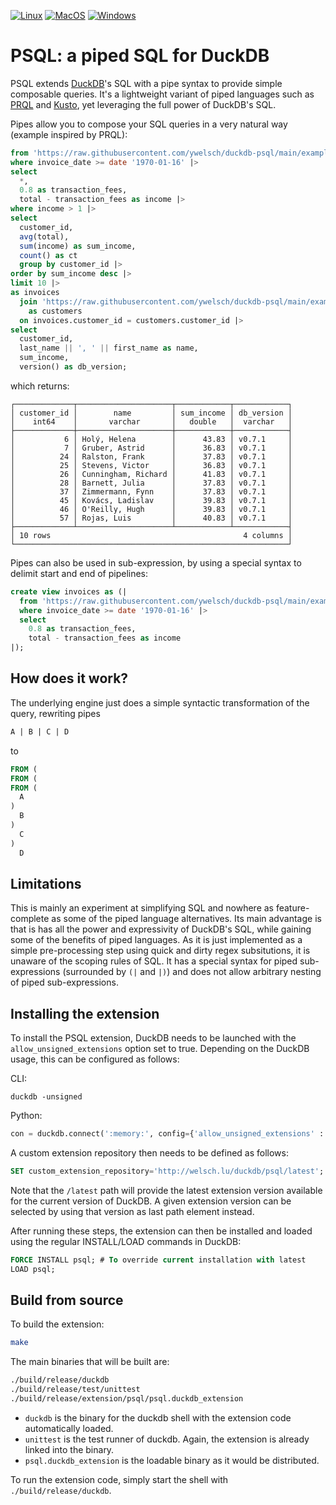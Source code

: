 [![Linux](https://github.com/ywelsch/duckdb-psql/actions/workflows/Linux.yml/badge.svg)](https://github.com/ywelsch/duckdb-psql/actions/workflows/Linux.yml) [![MacOS](https://github.com/ywelsch/duckdb-psql/actions/workflows/MacOS.yml/badge.svg)](https://github.com/ywelsch/duckdb-psql/actions/workflows/MacOS.yml) [![Windows](https://github.com/ywelsch/duckdb-psql/actions/workflows/Windows.yml/badge.svg)](https://github.com/ywelsch/duckdb-psql/actions/workflows/Windows.yml)

# PSQL: a piped SQL for DuckDB

PSQL extends [DuckDB](https://duckdb.org)'s SQL with a pipe syntax to provide simple composable queries. It's a lightweight variant of piped languages such as [PRQL](https://prql-lang.org) and [Kusto](https://docs.microsoft.com/azure/data-explorer/kusto/query/samples?pivots=azuredataexplorer), yet leveraging the full power of DuckDB's SQL.

Pipes allow you to compose your SQL queries in a very natural way (example inspired by PRQL):

```sql
from 'https://raw.githubusercontent.com/ywelsch/duckdb-psql/main/example/invoices.csv' |>
where invoice_date >= date '1970-01-16' |>
select
  *, 
  0.8 as transaction_fees,
  total - transaction_fees as income |>
where income > 1 |>
select
  customer_id, 
  avg(total), 
  sum(income) as sum_income, 
  count() as ct
  group by customer_id |>
order by sum_income desc |>
limit 10 |>
as invoices
  join 'https://raw.githubusercontent.com/ywelsch/duckdb-psql/main/example/customers.csv'
    as customers
  on invoices.customer_id = customers.customer_id |>
select
  customer_id,
  last_name || ', ' || first_name as name,
  sum_income,
  version() as db_version;
```

which returns:

```
┌─────────────┬─────────────────────┬────────────┬────────────┐
│ customer_id │        name         │ sum_income │ db_version │
│    int64    │       varchar       │   double   │  varchar   │
├─────────────┼─────────────────────┼────────────┼────────────┤
│           6 │ Holý, Helena        │      43.83 │ v0.7.1     │
│           7 │ Gruber, Astrid      │      36.83 │ v0.7.1     │
│          24 │ Ralston, Frank      │      37.83 │ v0.7.1     │
│          25 │ Stevens, Victor     │      36.83 │ v0.7.1     │
│          26 │ Cunningham, Richard │      41.83 │ v0.7.1     │
│          28 │ Barnett, Julia      │      37.83 │ v0.7.1     │
│          37 │ Zimmermann, Fynn    │      37.83 │ v0.7.1     │
│          45 │ Kovács, Ladislav    │      39.83 │ v0.7.1     │
│          46 │ O'Reilly, Hugh      │      39.83 │ v0.7.1     │
│          57 │ Rojas, Luis         │      40.83 │ v0.7.1     │
├─────────────┴─────────────────────┴────────────┴────────────┤
│ 10 rows                                           4 columns │
└─────────────────────────────────────────────────────────────┘
```

Pipes can also be used in sub-expression, by using a special syntax to delimit start and end of pipelines:

```sql
create view invoices as (|
  from 'https://raw.githubusercontent.com/ywelsch/duckdb-psql/main/example/invoices.csv' |>
  where invoice_date >= date '1970-01-16' |>
  select
    0.8 as transaction_fees,
    total - transaction_fees as income
|);
```

## How does it work?

The underlying engine just does a simple syntactic transformation of the query, rewriting pipes

```sql
A | B | C | D
```
to
```sql
FROM (
FROM (
FROM (
  A
)
  B
)
  C
)
  D
```

## Limitations

This is mainly an experiment at simplifying SQL and nowhere as feature-complete as some of the piped language alternatives. Its main advantage is that is has all the power and expressivity of DuckDB's SQL, while gaining some of the benefits of piped languages. As it is just implemented as a simple pre-processing step using quick and dirty regex subsitutions, it is unaware of the scoping rules of SQL. It has a special syntax for piped sub-expressions (surrounded by `(|` and `|)`) and does not allow arbitrary nesting of piped sub-expressions.

## Installing the extension

To install the PSQL extension, DuckDB needs to be launched with the `allow_unsigned_extensions` option set to true.
Depending on the DuckDB usage, this can be configured as follows:

CLI:
```shell
duckdb -unsigned
```

Python:
```python
con = duckdb.connect(':memory:', config={'allow_unsigned_extensions' : 'true'})
```

A custom extension repository then needs to be defined as follows:
```sql
SET custom_extension_repository='http://welsch.lu/duckdb/psql/latest';
```
Note that the `/latest` path will provide the latest extension version available for the current version of DuckDB.
A given extension version can be selected by using that version as last path element instead.

After running these steps, the extension can then be installed and loaded using the regular INSTALL/LOAD commands in DuckDB:
```sql
FORCE INSTALL psql; # To override current installation with latest
LOAD psql;
```

## Build from source
To build the extension:
```sh
make
```
The main binaries that will be built are:
```sh
./build/release/duckdb
./build/release/test/unittest
./build/release/extension/psql/psql.duckdb_extension
```
- `duckdb` is the binary for the duckdb shell with the extension code automatically loaded.
- `unittest` is the test runner of duckdb. Again, the extension is already linked into the binary.
- `psql.duckdb_extension` is the loadable binary as it would be distributed.

To run the extension code, simply start the shell with `./build/release/duckdb`.

